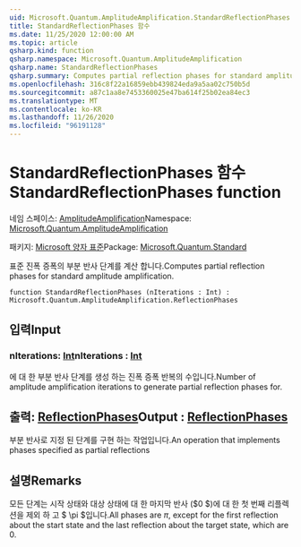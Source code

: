 ```yaml
---
uid: Microsoft.Quantum.AmplitudeAmplification.StandardReflectionPhases
title: StandardReflectionPhases 함수
ms.date: 11/25/2020 12:00:00 AM
ms.topic: article
qsharp.kind: function
qsharp.namespace: Microsoft.Quantum.AmplitudeAmplification
qsharp.name: StandardReflectionPhases
qsharp.summary: Computes partial reflection phases for standard amplitude amplification.
ms.openlocfilehash: 316c8f22a16859ebb439824eda9a5aa02c750b5d
ms.sourcegitcommit: a87c1aa8e7453360025e47ba614f25b02ea84ec3
ms.translationtype: MT
ms.contentlocale: ko-KR
ms.lasthandoff: 11/26/2020
ms.locfileid: "96191128"
---
```

# <a name="standardreflectionphases-function"></a><span data-ttu-id="b08f8-102">StandardReflectionPhases 함수</span><span class="sxs-lookup"><span data-stu-id="b08f8-102">StandardReflectionPhases function</span></span>

<span data-ttu-id="b08f8-103">네임 스페이스: [AmplitudeAmplification](xref:Microsoft.Quantum.AmplitudeAmplification)</span><span class="sxs-lookup"><span data-stu-id="b08f8-103">Namespace: [Microsoft.Quantum.AmplitudeAmplification](xref:Microsoft.Quantum.AmplitudeAmplification)</span></span>

<span data-ttu-id="b08f8-104">패키지: [Microsoft 양자 표준](https://nuget.org/packages/Microsoft.Quantum.Standard)</span><span class="sxs-lookup"><span data-stu-id="b08f8-104">Package: [Microsoft.Quantum.Standard](https://nuget.org/packages/Microsoft.Quantum.Standard)</span></span>


<span data-ttu-id="b08f8-105">표준 진폭 증폭의 부분 반사 단계를 계산 합니다.</span><span class="sxs-lookup"><span data-stu-id="b08f8-105">Computes partial reflection phases for standard amplitude amplification.</span></span>

```qsharp
function StandardReflectionPhases (nIterations : Int) : Microsoft.Quantum.AmplitudeAmplification.ReflectionPhases
```


## <a name="input"></a><span data-ttu-id="b08f8-106">입력</span><span class="sxs-lookup"><span data-stu-id="b08f8-106">Input</span></span>

### <a name="niterations--int"></a><span data-ttu-id="b08f8-107">nIterations: [Int](xref:microsoft.quantum.lang-ref.int)</span><span class="sxs-lookup"><span data-stu-id="b08f8-107">nIterations : [Int](xref:microsoft.quantum.lang-ref.int)</span></span>

<span data-ttu-id="b08f8-108">에 대 한 부분 반사 단계를 생성 하는 진폭 증폭 반복의 수입니다.</span><span class="sxs-lookup"><span data-stu-id="b08f8-108">Number of amplitude amplification iterations to generate partial reflection phases for.</span></span>



## <a name="output--reflectionphases"></a><span data-ttu-id="b08f8-109">출력: [ReflectionPhases](xref:Microsoft.Quantum.AmplitudeAmplification.ReflectionPhases)</span><span class="sxs-lookup"><span data-stu-id="b08f8-109">Output : [ReflectionPhases](xref:Microsoft.Quantum.AmplitudeAmplification.ReflectionPhases)</span></span>

<span data-ttu-id="b08f8-110">부분 반사로 지정 된 단계를 구현 하는 작업입니다.</span><span class="sxs-lookup"><span data-stu-id="b08f8-110">An operation that implements phases specified as partial reflections</span></span>

## <a name="remarks"></a><span data-ttu-id="b08f8-111">설명</span><span class="sxs-lookup"><span data-stu-id="b08f8-111">Remarks</span></span>

<span data-ttu-id="b08f8-112">모든 단계는 시작 상태와 대상 상태에 대 한 마지막 반사 ($0 $)에 대 한 첫 번째 리플렉션을 제외 하 고 $ \pi $입니다.</span><span class="sxs-lookup"><span data-stu-id="b08f8-112">All phases are $\pi$, except for the first reflection about the start state and the last reflection about the target state, which are $0$.</span></span>